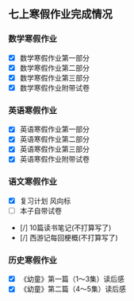 ## 七上寒假作业完成情况
### 数学寒假作业
- [x] 数学寒假作业第一部分
- [x] 数学寒假作业第二部分
- [x] 数学寒假作业第三部分
- [x] 数学寒假作业附带试卷
### 英语寒假作业
- [x] 英语寒假作业第一部分
- [x] 英语寒假作业第二部分
- [x] 英语寒假作业第三部分
- [x] 英语寒假作业附带试卷
### 语文寒假作业
- [x] 复习计划 风向标
- [ ] 本子自带试卷
- [/] 10篇读书笔记(不打算写了)
- [/] 西游记每回梗概(不打算写了)
### 历史寒假作业
- [x] 《幼童》第一篇（1～3集）读后感
- [x] 《幼童》第二篇（4～5集）读后感
